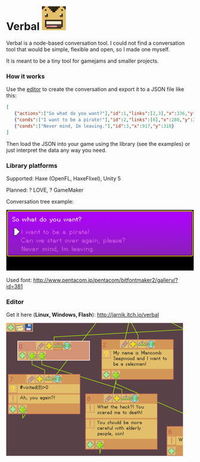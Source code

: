 # Verbal ![](images/verbal_64.png)
Verbal is a node-based conversation tool. I could not find a conversation tool that would be simple, flexible and open, so I made one myself. 

It is meant to be a tiny tool for gamejams and smaller projects.

### How it works ###

Use the [editor](http://jarnik.itch.io/verbal) to create the conversation and export it to a JSON file like this:
```json
[
   {"actions":["So what do you want?"],"id":1,"links":[2,3],"x":336,"y":6},
   {"conds":["I want to be a pirate!"],"id":2,"links":[6],"x":280,"y":284},
   {"conds":["Never mind, Im leaving."],"id":3,"x":917,"y":318}
]
```
Then load the JSON into your game using the library (see the examples) or just interpret the data any way you need.

### Library platforms ###

Supported: Haxe (OpenFL, HaxeFlixel), Unity 5

Planned: ? LOVE, ? GameMaker

Conversation tree example:

![Tree Conversation Example](images/screenshot_treeExample.png)

Used font: http://www.pentacom.jp/pentacom/bitfontmaker2/gallery/?id=381

### Editor ###

Get it here (**Linux, Windows, Flash**): http://jarnik.itch.io/verbal

![Verbal editor](images/screenshot_verbalEdit.png)
